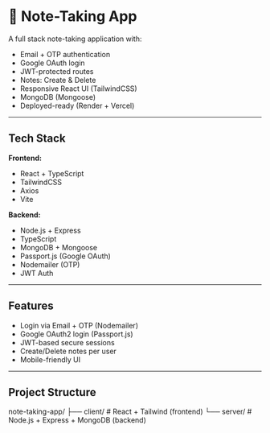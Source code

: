 # 📝 Note-Taking App

A full stack note-taking application with:

-  Email + OTP authentication
-  Google OAuth login
-  JWT-protected routes
-  Notes: Create & Delete
-  Responsive React UI (TailwindCSS)
-  MongoDB (Mongoose)
-  Deployed-ready (Render + Vercel)

---

##  Tech Stack

**Frontend:**  
- React + TypeScript  
- TailwindCSS  
- Axios  
- Vite  

**Backend:**  
- Node.js + Express  
- TypeScript  
- MongoDB + Mongoose  
- Passport.js (Google OAuth)  
- Nodemailer (OTP)  
- JWT Auth

---

##  Features

- Login via Email + OTP (Nodemailer)
- Google OAuth2 login (Passport.js)
- JWT-based secure sessions
- Create/Delete notes per user
- Mobile-friendly UI

---

## Project Structure
note-taking-app/
├── client/ # React + Tailwind (frontend)
└── server/ # Node.js + Express + MongoDB (backend)




